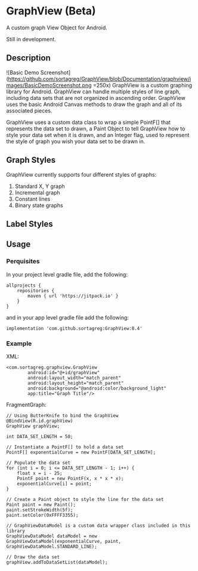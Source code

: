 # GraphView (Beta)
A custom graph View Object for Android.

Still in development.

## Description
![Basic Demo Screenshot](https://github.com/sortagreg/GraphView/blob/Documentation/graphview/images/BasicDemoScreenshot.png =250x)
GraphView is a custom graphing library for Android.  GraphView can handle multiple styles of line graph, including data sets that are not organized in ascending order.  GraphView uses the basic Android Canvas methods to draw the graph and all of its associated pieces.

GraphView uses a custom data class to wrap a simple PointF[] that represents the data set to drawn, a Paint Object to tell GraphView how to style your data set when it is drawn, and an Integer flag, used to represent the style of graph you wish your data set to be drawn in.

## Graph Styles
GraphView currently supports four different styles of graphs:
1) Standard X, Y graph
2) Incremental graph
3) Constant lines
4) Binary state graphs

## Label Styles

## Usage
### Perquisites
In your project level gradle file, add the following:
```
allprojects {
    repositories {
        maven { url 'https://jitpack.io' }
    }
}
```
and in your app level gradle file add the following:
```
implementation 'com.github.sortagreg:GraphView:0.4'
```
### Example
XML:
```
<com.sortagreg.graphview.GraphView
        android:id="@+id/graphView"
        android:layout_width="match_parent"
        android:layout_height="match_parent"
        android:background="@android:color/background_light"
        app:title="Graph Title"/>
```
FragmentGraph:
```
// Using ButterKnife to bind the GraphView
@BindView(R.id.graphView)
GraphView graphView;

int DATA_SET_LENGTH = 50;

// Instantiate a PointF[] to hold a data set
PointF[] exponentialCurve = new PointF[DATA_SET_LENGTH];

// Populate the data set
for (int i = 0; i <= DATA_SET_LENGTH - 1; i++) {
    float x = i - 25;
    PointF point = new PointF(x, x * x * x);
    exponentialCurve[i] = point;
}

// Create a Paint object to style the line for the data set
Paint paint = new Paint();
paint.setStrokeWidth(5f);
paint.setColor(0xFFFF3355);

// GraphViewDataModel is a custom data wrapper class included in this library
GraphViewDataModel dataModel = new GraphViewDataModel(exponentialCurve, paint, GraphViewDataModel.STANDARD_LINE);

// Draw the data set
graphView.addToDataSetList(dataModel);
```
